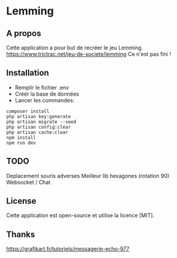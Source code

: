 <h1>Lemming</h1> 

## A propos

Cette application a pour but de recréer le jeu Lemming.
https://www.trictrac.net/jeu-de-societe/lemming
Ce n'est pas fini !

## Installation

- Remplir le fichier .env
- Créér la base de données
- Lancer les commandes:
````  
composer install    
php artisan key:generate
php artisan migrate --seed
php artisan config:clear
php artisan cache:clear   
npm install
npm run dev
````  
## TODO
Deplacement souris adverses
Meilleur lib hexagones (rotation 90)
Websocket / Chat

## License

Cette application est open-source et utilise la licence [MIT].


## Thanks
https://grafikart.fr/tutoriels/messagerie-echo-977
